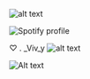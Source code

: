  

![alt text](https://files.catbox.moe/2l5fyy.png) 

![Spotify profile](https://spotify-github-profile.kittinanx.com/api/view.svg?uid=31dxdlyokwmhx2bwgyk6muszswoa&cover_image=true&theme=novatorem&show_offline=true&background_color=ed3481&interchange=true&bar_color=ff8abe&bar_color_cover=true)

♡ . _Viv_y ![alt text](https://files.catbox.moe/22xcu8.gif)

![Alt text](https://media.tenor.com/PaYEcjSLOp8AAAAi/miku.gif)

 